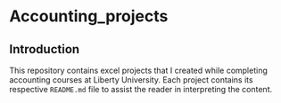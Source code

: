 # Accounting_projects

## Introduction

  This repository contains excel projects that I created while completing accounting courses at Liberty University.
  Each project contains its respective `README.md` file to assist the reader in interpreting the content.

